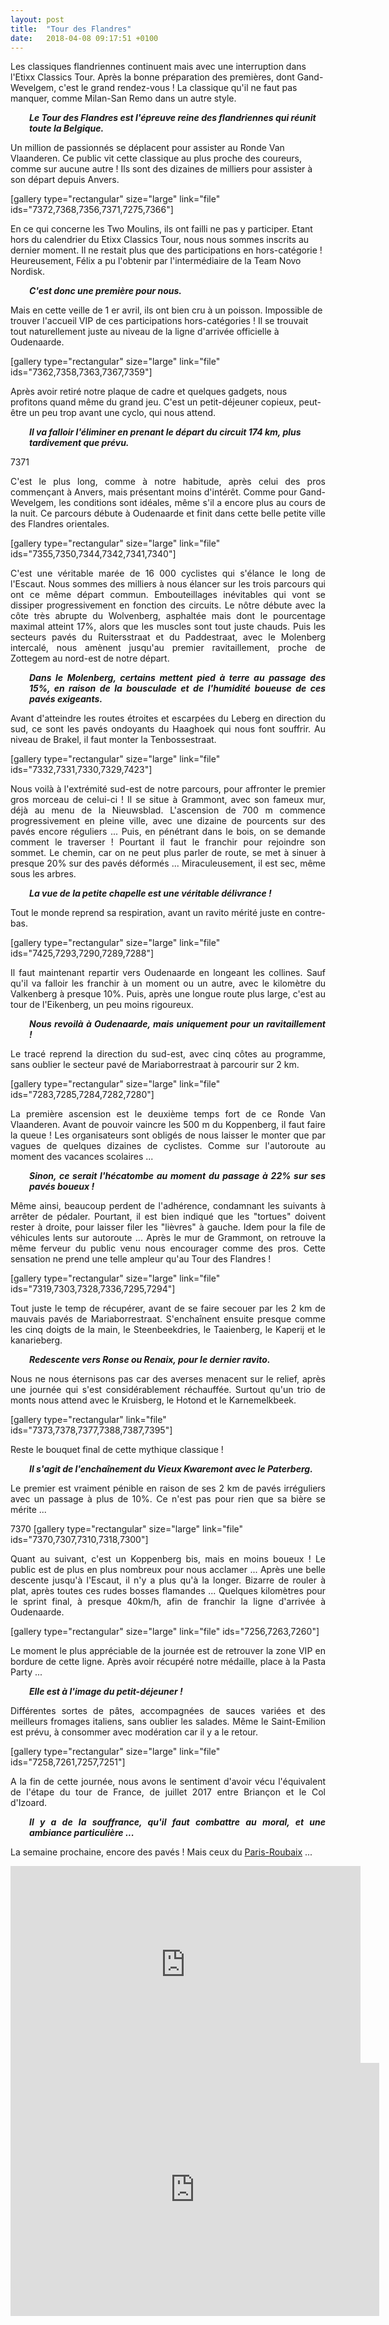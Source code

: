 ```yaml
---
layout: post
title:  "Tour des Flandres"
date:   2018-04-08 09:17:51 +0100
---
```

Les classiques flandriennes continuent mais avec une interruption dans l'Etixx Classics Tour.
Après la bonne préparation des premières, dont Gand-Wevelgem, c'est le grand rendez-vous !
La classique qu'il ne faut pas manquer, comme Milan-San Remo dans un autre style.
<p style="padding-left: 30px;"><em><strong>Le Tour des Flandres est l'épreuve reine des flandriennes qui réunit toute la Belgique.</strong></em></p>
Un million de passionnés se déplacent pour assister au Ronde Van Vlaanderen.
Ce public vit cette classique au plus proche des coureurs, comme sur aucune autre !
Ils sont des dizaines de milliers pour assister à son départ depuis Anvers.

[gallery type="rectangular" size="large" link="file" ids="7372,7368,7356,7371,7275,7366"]

En ce qui concerne les Two Moulins, ils ont failli ne pas y participer.
Etant hors du calendrier du Etixx Classics Tour, nous nous sommes inscrits au dernier moment.
Il ne restait plus que des participations en hors-catégorie !
Heureusement, Félix a pu l'obtenir par l'intermédiaire de la Team Novo Nordisk.
<p style="padding-left: 30px;"><strong><em>C'est donc une première pour nous.</em></strong></p>
Mais en cette veille de 1 er avril, ils ont bien cru à un poisson.
Impossible de trouver l'accueil VIP de ces participations hors-catégories !
Il se trouvait tout naturellement juste au niveau de la ligne d'arrivée officielle à Oudenaarde.

[gallery type="rectangular" size="large" link="file" ids="7362,7358,7363,7367,7359"]

Après avoir retiré notre plaque de cadre et quelques gadgets, nous profitons quand même du grand jeu.
C'est un petit-déjeuner copieux, peut-être un peu trop avant une cyclo, qui nous attend.
<p style="padding-left: 30px;"><em><strong>Il va falloir l'éliminer en prenant le départ du circuit 174 km, plus tardivement que prévu.</strong></em></p>
7371
<p style="text-align: justify;">C'est le plus long, comme à notre habitude, après celui des pros commençant à Anvers, mais présentant moins d'intérêt.
Comme pour Gand-Wevelgem, les conditions sont idéales, même s'il a encore plus au cours de la nuit.
Ce parcours débute à Oudenaarde et finit dans cette belle petite ville des Flandres orientales.</p>
[gallery type="rectangular" size="large" link="file" ids="7355,7350,7344,7342,7341,7340"]
<p style="text-align: justify;">C'est une véritable marée de 16 000 cyclistes qui s'élance le long de l'Escaut.
Nous sommes des milliers à nous élancer sur les trois parcours qui ont ce même départ commun.
Embouteillages inévitables qui vont se dissiper progressivement en fonction des circuits.
Le nôtre débute avec la côte très abrupte du Wolvenberg, asphaltée mais dont le pourcentage maximal atteint 17%, alors que les muscles sont tout juste chauds.
Puis les secteurs pavés du Ruitersstraat et du Paddestraat, avec le Molenberg intercalé, nous amènent jusqu'au premier ravitaillement, proche de Zottegem au nord-est de notre départ.</p>
<p style="padding-left: 30px; text-align: justify;"><em><strong>Dans le Molenberg, certains mettent pied à terre au passage des 15%, en raison de la bousculade et de l'humidité boueuse de ces pavés exigeants.</strong></em></p>
<p style="text-align: justify;">Avant d'atteindre les routes étroites et escarpées du Leberg en direction du sud, ce sont les pavés ondoyants du Haaghoek qui nous font souffrir.
Au niveau de Brakel, il faut monter la Tenbossestraat.</p>
[gallery type="rectangular" size="large" link="file" ids="7332,7331,7330,7329,7423"]
<p style="text-align: justify;">Nous voilà à l'extrémité sud-est de notre parcours, pour affronter le premier gros morceau de celui-ci !
Il se situe à Grammont, avec son fameux mur, déjà au menu de la Nieuwsblad.
L'ascension de 700 m commence progressivement en pleine ville, avec une dizaine de pourcents sur des pavés encore réguliers ...
Puis, en pénétrant dans le bois, on se demande comment le traverser !
Pourtant il faut le franchir pour rejoindre son sommet.
Le chemin, car on ne peut plus parler de route, se met à sinuer à presque 20% sur des pavés déformés ...
Miraculeusement, il est sec, même sous les arbres.</p>
<p style="padding-left: 30px; text-align: justify;"><em><strong>La vue de la petite chapelle est une véritable délivrance !</strong></em></p>
<p style="text-align: justify;">Tout le monde reprend sa respiration, avant un ravito mérité juste en contre-bas.</p>
[gallery type="rectangular" size="large" link="file" ids="7425,7293,7290,7289,7288"]
<p style="text-align: justify;">Il faut maintenant repartir vers Oudenaarde en longeant les collines.
Sauf qu'il va falloir les franchir à un moment ou un autre, avec le kilomètre du Valkenberg à presque 10%.
Puis, après une longue route plus large, c'est au tour de l'Eikenberg, un peu moins rigoureux.</p>
<p style="padding-left: 30px; text-align: justify;"><em><strong>Nous revoilà à Oudenaarde, mais uniquement pour un ravitaillement !</strong></em></p>
<p style="text-align: justify;">Le tracé reprend la direction du sud-est, avec cinq côtes au programme, sans oublier le secteur pavé de Mariaborrestraat à parcourir sur 2 km.</p>
[gallery type="rectangular" size="large" link="file" ids="7283,7285,7284,7282,7280"]
<p style="text-align: justify;">La première ascension est le deuxième temps fort de ce Ronde Van Vlaanderen.
Avant de pouvoir vaincre les 500 m du Koppenberg, il faut faire la queue !
Les organisateurs sont obligés de nous laisser le monter que par vagues de quelques dizaines de cyclistes.
Comme sur l'autoroute au moment des vacances scolaires ...</p>
<p style="padding-left: 30px; text-align: justify;"><em><strong>Sinon, ce serait l'hécatombe au moment du passage à 22% sur ses pavés boueux !</strong></em></p>
<p style="text-align: justify;">Même ainsi, beaucoup perdent de l'adhérence, condamnant les suivants à arrêter de pédaler.
Pourtant, il est bien indiqué que les "tortues" doivent rester à droite, pour laisser filer les "lièvres" à gauche.
Idem pour la file de véhicules lents sur autoroute ...
Après le mur de Grammont, on retrouve la même ferveur du public venu nous encourager comme des pros.
Cette sensation ne prend une telle ampleur qu'au Tour des Flandres !</p>
[gallery type="rectangular" size="large" link="file" ids="7319,7303,7328,7336,7295,7294"]
<p style="text-align: justify;">Tout juste le temp de récupérer, avant de se faire secouer par les 2 km de mauvais pavés de Mariaborrestraat.
S'enchaînent ensuite presque comme les cinq doigts de la main, le Steenbeekdries, le Taaienberg, le Kaperij et le kanarieberg.</p>
<p style="padding-left: 30px; text-align: justify;"><em><strong>Redescente vers Ronse ou Renaix, pour le dernier ravito.</strong></em></p>
<p style="text-align: justify;">Nous ne nous éternisons pas car des averses menacent sur le relief, après une journée qui s'est considérablement réchauffée.
Surtout qu'un trio de monts nous attend avec le Kruisberg, le Hotond et le Karnemelkbeek.</p>
[gallery type="rectangular" link="file" ids="7373,7378,7377,7388,7387,7395"]
<p style="text-align: justify;">Reste le bouquet final de cette mythique classique !</p>
<p style="padding-left: 30px; text-align: justify;"><em><strong>Il s'agit de l'enchaînement du Vieux Kwaremont avec le Paterberg.</strong></em></p>
<p style="text-align: justify;">Le premier est vraiment pénible en raison de ses 2 km de pavés irréguliers avec un passage à plus de 10%.
Ce n'est pas pour rien que sa bière se mérite ...</p>
7370
[gallery type="rectangular" size="large" link="file" ids="7370,7307,7310,7318,7300"]
<p style="text-align: justify;">Quant au suivant, c'est un Koppenberg bis, mais en moins boueux !
Le public est de plus en plus nombreux pour nous acclamer ...
Après une belle descente jusqu'à l'Escaut, il n'y a plus qu'à la longer.
Bizarre de rouler à plat, après toutes ces rudes bosses flamandes ...
Quelques kilomètres pour le sprint final, à presque 40km/h, afin de franchir la ligne d'arrivée à Oudenaarde.</p>
[gallery type="rectangular" size="large" link="file" ids="7256,7263,7260"]
<p style="text-align: justify;">Le moment le plus appréciable de la journée est de retrouver la zone VIP en bordure de cette ligne.
Après avoir récupéré notre médaille, place à la Pasta Party ...</p>
<p style="padding-left: 30px; text-align: justify;"><em><strong>Elle est à l'image du petit-déjeuner !</strong></em></p>
<p style="text-align: justify;">Différentes sortes de pâtes, accompagnées de sauces variées et des meilleurs fromages italiens, sans oublier les salades.
Même le Saint-Emilion est prévu, à consommer avec modération car il y a le retour.</p>
[gallery type="rectangular" size="large" link="file" ids="7258,7261,7257,7251"]
<p style="text-align: justify;">A la fin de cette journée, nous avons le sentiment d'avoir vécu l'équivalent de l'étape du tour de France, de juillet 2017 entre Briançon et le Col d'Izoard.</p>
<p style="padding-left: 30px; text-align: justify;"><em><strong>Il y a de la souffrance, qu'il faut combattre au moral, et une ambiance particulière ...</strong></em></p>
<p style="text-align: justify;">La semaine prochaine, encore des pavés !
Mais ceux du <a href="http://twomoulins.fr/paris-roubaix/">Paris-Roubaix</a> ...</p>

<center><iframe src="https://www.youtube.com/embed/-4U3QjTUWps" width="560" height="315" frameborder="0" allowfullscreen="allowfullscreen"></iframe></center><center><iframe src="https://www.strava.com/activities/1482192285/embed/eeda9783126c954f10de8349c6cce1b5910181de" width="590" height="405" frameborder="0" scrolling="no"></iframe></center>